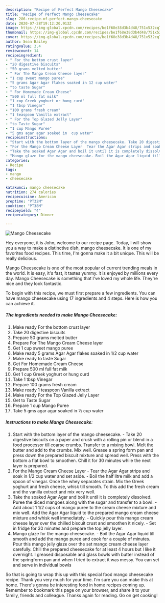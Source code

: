 ```yaml
---
description: "Recipe of Perfect Mango Cheesecake"
title: "Recipe of Perfect Mango Cheesecake"
slug: 286-recipe-of-perfect-mango-cheesecake
date: 2020-07-28T19:12:20.913Z
image: https://img-global.cpcdn.com/recipes/be1f68e38d3b4d48/751x532cq70/mango-cheesecake-recipe-main-photo.jpg
thumbnail: https://img-global.cpcdn.com/recipes/be1f68e38d3b4d48/751x532cq70/mango-cheesecake-recipe-main-photo.jpg
cover: https://img-global.cpcdn.com/recipes/be1f68e38d3b4d48/751x532cq70/mango-cheesecake-recipe-main-photo.jpg
author: Sean Bailey
ratingvalue: 3.4
reviewcount: 14
recipeingredient:
- " For the bottom crust layer"
- "20 digestive biscuits"
- "50 grams melted butter"
- " For The Mango Cream Cheese layer"
- "1 cup sweet mango puree"
- "5 grams Agar Agar flakes soaked in 12 cup water"
- "to taste Sugar"
- " For Homemade Cream Cheese"
- "500 ml full fat milk"
- "1 cup Greek yoghurt or hung curd"
- "1 tbsp Vinegar"
- "100 grams fresh cream"
- "1 teaspoon Vanilla extract"
- " For the Top Glazed Jelly Layer"
- "to Taste Sugar"
- "1 cup Mango Puree"
- "5 gms agar agar soaked in  cup water"
recipeinstructions:
- "Start with the bottom layer of the mango cheesecake. Take 20 digestive biscuits on a paper and crush with a rolling pin or blend in a food processor till coarse crumbs. Transfer to a mixing bowl. Melt the butter and add to the crumbs. Mix well. Grease a spring form pan and press down the prepared biscuit mixture and spread well. Press with the bottom a flat bowl to smoothen. Chill it for 30 minutes while the next layer is prepared."
- "For the Mango Cream Cheese Layer  Tear the Agar Agar strips and soak in 1/2 cup water and set aside. Boil the half litre milk and add a spoon of vinegar. Once the whey separates strain. Mix the Greek yoghurt and fresh cheese, whisk till smooth. To this add the fresh cream and the vanilla extract and mix very well."
- "Take the soaked Agar Agar and boil it until it is completely dissolved. Puree the diced mangoes along with the sugar and transfer to a bowl. Add about 1 1/2 cups of mango puree to the cream cheese mixture and mix well. Add the Agar Agar liquid to the prepared mango cream cheese mixture and whisk well immediately.  Quickly pour this mango cream cheese layer over the chilled biscuit crust and smoothen it nicely.  Set in fridge for 30 minutes and prepare the top jelly layer."
- "Mango glaze for the mango cheesecake. Boil the Agar Agar liquid till smooth and add the mango puree and cook for a couple of minutes. Pour this mango jelly glaze over the set mango cream cheese layer carefully. Chill the prepared cheesecake for at least 4 hours but I like it overnight. I greased disposable and glass bowls with butter instead of the springform pan and when I tried to extract it was messy. You can set and serve in individual bowls"
categories:
- Recipe
tags:
- mango
- cheesecake

katakunci: mango cheesecake 
nutrition: 274 calories
recipecuisine: American
preptime: "PT32M"
cooktime: "PT38M"
recipeyield: "4"
recipecategory: Dinner

---
```



![Mango Cheesecake](https://img-global.cpcdn.com/recipes/be1f68e38d3b4d48/751x532cq70/mango-cheesecake-recipe-main-photo.jpg)

Hey everyone, it is John, welcome to our recipe page. Today, I will show you a way to make a distinctive dish, mango cheesecake. It is one of my favorites food recipes. This time, I'm gonna make it a bit unique. This will be really delicious.

Mango Cheesecake is one of the most popular of current trending meals in the world. It is easy, it's fast, it tastes yummy. It is enjoyed by millions every day. Mango Cheesecake is something that I've loved my whole life. They're nice and they look fantastic.




To begin with this recipe, we must first prepare a few ingredients. You can have mango cheesecake using 17 ingredients and 4 steps. Here is how you can achieve it.

<!--inarticleads1-->

##### The ingredients needed to make Mango Cheesecake:

1. Make ready  For the bottom crust layer
1. Take 20 digestive biscuits
1. Prepare 50 grams melted butter
1. Prepare  For The Mango Cream Cheese layer
1. Get 1 cup sweet mango puree
1. Make ready 5 grams Agar Agar flakes soaked in 1/2 cup water
1. Make ready to taste Sugar
1. Get  For Homemade Cream Cheese
1. Prepare 500 ml full fat milk
1. Get 1 cup Greek yoghurt or hung curd
1. Take 1 tbsp Vinegar
1. Prepare 100 grams fresh cream
1. Make ready 1 teaspoon Vanilla extract
1. Make ready  For the Top Glazed Jelly Layer
1. Get to Taste Sugar
1. Prepare 1 cup Mango Puree
1. Take 5 gms agar agar soaked in ½ cup water




<!--inarticleads2-->

##### Instructions to make Mango Cheesecake:

1. Start with the bottom layer of the mango cheesecake. - Take 20 digestive biscuits on a paper and crush with a rolling pin or blend in a food processor till coarse crumbs. Transfer to a mixing bowl. Melt the butter and add to the crumbs. Mix well. Grease a spring form pan and press down the prepared biscuit mixture and spread well. Press with the bottom a flat bowl to smoothen. Chill it for 30 minutes while the next layer is prepared.
1. For the Mango Cream Cheese Layer  - Tear the Agar Agar strips and soak in 1/2 cup water and set aside. - Boil the half litre milk and add a spoon of vinegar. Once the whey separates strain. Mix the Greek yoghurt and fresh cheese, whisk till smooth. To this add the fresh cream and the vanilla extract and mix very well.
1. Take the soaked Agar Agar and boil it until it is completely dissolved. Puree the diced mangoes along with the sugar and transfer to a bowl. - Add about 1 1/2 cups of mango puree to the cream cheese mixture and mix well. Add the Agar Agar liquid to the prepared mango cream cheese mixture and whisk well immediately.  - Quickly pour this mango cream cheese layer over the chilled biscuit crust and smoothen it nicely.  - Set in fridge for 30 minutes and prepare the top jelly layer.
1. Mango glaze for the mango cheesecake. - Boil the Agar Agar liquid till smooth and add the mango puree and cook for a couple of minutes. Pour this mango jelly glaze over the set mango cream cheese layer carefully. Chill the prepared cheesecake for at least 4 hours but I like it overnight. I greased disposable and glass bowls with butter instead of the springform pan and when I tried to extract it was messy. You can set and serve in individual bowls




So that is going to wrap this up with this special food mango cheesecake recipe. Thank you very much for your time. I'm sure you can make this at home. There's gonna be interesting food in home recipes coming up. Remember to bookmark this page on your browser, and share it to your family, friends and colleague. Thanks again for reading. Go on get cooking!
